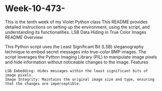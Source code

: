 # Week-10-473-
This is the tenth  week of my Violet Python class
 This README provides detailed instructions on setting up the environment, using the script, and understanding its functionalities.
LSB Data Hiding in True Color Images README
Overview

This Python script uses the Least Significant Bit (LSB) steganography technique to embed secret messages into true-color BMP images. The script leverages the Python Imaging Library (PIL) to manipulate image pixels and hide information without noticeable changes to the image.
Features

    LSB Embedding: Hides messages within the least significant bits of image pixels.
    Image Integrity: Maintains the original image size and type, ensuring that the changes are imperceptible.
